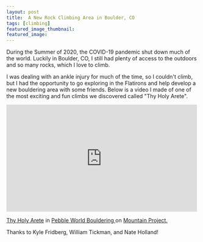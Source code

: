 ```yaml
---
layout: post
title:  A New Rock Climbing Area in Boulder, CO
tags: [climbing]
featured_image_thumbnail:
featured_image: 
---
```

During the Summer of 2020, the COVID-19 pandemic shut down much of the world. Luckily in Boulder, CO, I still had plenty of access to the outdoors and so many rocks, which I love to climb.

I was dealing with an ankle injury for much of the time, so I couldn't climb, but I had the opportunity to go exploring in the Flatirons and help develop a new bouldering area with some friends. Below is a video I made of one of the most exciting and fun climbs we discovered called "Thy Holy Arete".

<iframe src="https://www.youtube.com/watch?v=IvxekpPWXVQ" color=ffffff&title=0&byline=0&portrait=0" width="500" height="281" frameborder="0" webkitallowfullscreen mozallowfullscreen allowfullscreen></iframe> 

<p><a href="https://www.mountainproject.com/route/119683496/thy-holy-arete">Thy Holy Arete</a> in <a href="https://www.mountainproject.com/area/119675758/pebble-world"> Pebble World Bouldering </a> on <a href="https://www.mountainproject.com/"> Mountain Project.</a> </p>

Thanks to Kyle Fridberg, William Tickman, and Nate Holland!